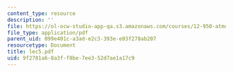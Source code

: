 ```yaml
---
content_type: resource
description: ''
file: https://ol-ocw-studio-app-qa.s3.amazonaws.com/courses/12-950-atmospheric-and-oceanic-modeling-spring-2004/9f2781a68a3ff8be7ee352d7ae1a17c9_lec5.pdf
file_type: application/pdf
parent_uid: 099e401c-a3ad-e2c3-393e-e03f278ab207
resourcetype: Document
title: lec5.pdf
uid: 9f2781a6-8a3f-f8be-7ee3-52d7ae1a17c9
---
```

